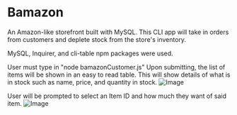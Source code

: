 # Bamazon
An Amazon-like storefront built with MySQL. This CLI app will take in orders from customers and deplete stock from the store's inventory. 

MySQL, Inquirer, and cli-table npm packages were used.


User must type in "node bamazonCustomer.js"
Upon submitting, the list of items will be shown in an easy to read table. This will show details of what is in stock such as name, price, and quantity in stock.
![Image](https://user-images.githubusercontent.com/29414935/33977737-f69d0ec8-e061-11e7-9587-89c36241c3a7.png)


User will be prompted to select an Item ID and how much they want of said item.
![Image]()


